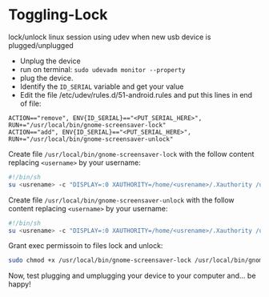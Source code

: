 # Toggling-Lock
lock/unlock linux session using udev when new usb device is plugged/unplugged

* Unplug the device
* run on terminal:
`sudo udevadm monitor --property`
* plug the device.
* Identify the `ID_SERIAL` variable and get your value
* Edit the file /etc/udev/rules.d/51-android.rules and put this lines in end of file:
```
ACTION=="remove", ENV{ID_SERIAL}=="<PUT_SERIAL_HERE>", RUN+="/usr/local/bin/gnome-screensaver-lock"
ACTION=="add", ENV{ID_SERIAL}=="<PUT_SERIAL_HERE>", RUN+="/usr/local/bin/gnome-screensaver-unlock"
```

Create file `/usr/local/bin/gnome-screensaver-lock` with the follow content replacing `<username>` by your username:
```bash
#!/bin/sh
su <usrename> -c "DISPLAY=:0 XAUTHORITY=/home/<usrename>/.Xauthority /usr/bin/gnome-screensaver-command -l"
```
Create file `/usr/local/bin/gnome-screensaver-unlock` with the follow content replacing `<username>` by your username:
```bash
#!/bin/sh
su <usrename> -c "DISPLAY=:0 XAUTHORITY=/home/<usrename>/.Xauthority /usr/bin/gnome-screensaver-command -d"
```
Grant exec permissoin to files lock and unlock:
```bash
sudo chmod +x /usr/local/bin/gnome-screensaver-lock /usr/local/bin/gnome-screensaver-unlock
```
Now, test plugging and umplugging your device to your computer and... be happy!
